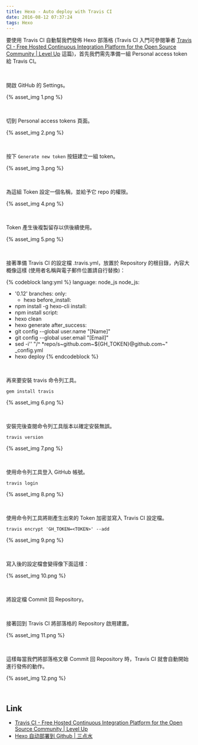 ```yaml
---
title: Hexo - Auto deploy with Travis CI
date: 2016-08-12 07:37:24
tags: Hexo
---
```


要使用 Travis CI 自動幫我們發佈 Hexo 部落格 (Travis CI 入門可參閱筆者 [Travis CI - Free Hosted Continuous Integration Platform for the Open Source Community | Level Up](http://larrynung.github.io/2014/01/01/travis-ci-free-hosted-continuous-integration-platform-for-the-open-source-community/) 這篇)，首先我們需先準備一組 Personal access token 給 Travis CI。  

<!-- More -->

<br/>


開啟 GitHub 的 Settings。  

{% asset_img 1.png %}

<br/>


切到 Personal access tokens 頁面。  

{% asset_img 2.png %}

<br/>


按下 `Generate new token` 按鈕建立一組 token。  

{% asset_img 3.png %}

<br/>


為這組 Token 設定一個名稱，並給予它 repo 的權限。  

{% asset_img 4.png %}

<br/>


Token 產生後複製留存以供後續使用。  

{% asset_img 5.png %}

<br/>


接著準備 Travis CI 的設定檔 .travis.yml，放置於 Repository 的根目錄，內容大概像這樣 (使用者名稱與電子郵件位置請自行替換)：    

{% codeblock lang:yml %}
language: node_js
node_js:
- '0.12'
branches:
  only:
  - hexo
before_install:
- npm install -g hexo-cli
install:
- npm install
script:
- hexo clean
- hexo generate
after_success:
- git config --global user.name "[Name]"
- git config --global user.email "[Email]"
- sed -i'' "/^ *repo/s~github\.com~${GH_TOKEN}@github.com~" _config.yml
- hexo deploy
{% endcodeblock %}

<br/>


再來要安裝 travis 命令列工具。  

    gem install travis

{% asset_img 6.png %}

<br/>


安裝完後查閱命令列工具版本以確定安裝無誤。  

    travis version

{% asset_img 7.png %}

<br/>


使用命令列工具登入 GitHub 帳號。  

    travis login

{% asset_img 8.png %}

<br/>


使用命令列工具將剛產生出來的 Token 加密並寫入 Travis CI 設定檔。  

    travis encrypt 'GH_TOKEN=<TOKEN>' --add

{% asset_img 9.png %}

<br/>


寫入後的設定檔會變得像下面這樣：  

{% asset_img 10.png %}

<br/>


將設定檔 Commit 回 Repository。  

<br/>

接著回到 Travis CI 將部落格的 Repository 啟用建置。  

{% asset_img 11.png %}

<br/>


這樣每當我們將部落格文章 Commit 回 Repository 時，Travis CI 就會自動開始進行發佈的動作。  

{% asset_img 12.png %}

<br/>


Link
----
* [Travis CI - Free Hosted Continuous Integration Platform for the Open Source Community | Level Up](http://larrynung.github.io/2014/01/01/travis-ci-free-hosted-continuous-integration-platform-for-the-open-source-community/)
* [Hexo 自动部署到 Github | 三点水](http://lotabout.me/2016/Hexo-Auto-Deploy-to-Github/)
